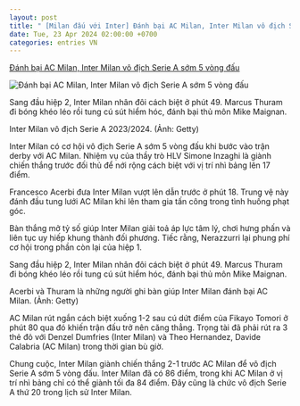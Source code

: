 ```yaml
---
layout: post
title: " [Milan đấu với Inter] Đánh bại AC Milan, Inter Milan vô địch Serie A sớm 5 vòng đấu"
date: Tue, 23 Apr 2024 02:00:00 +0700
categories: entries VN
---
```

[Đánh bại AC Milan, Inter Milan vô địch Serie A sớm 5 vòng đấu](https://vov.vn/the-thao/danh-bai-ac-milan-inter-milan-vo-dich-serie-a-som-5-vong-dau-post1090761.vov)

![Đánh bại AC Milan, Inter Milan vô địch Serie A sớm 5 vòng đấu](https://vov-media.emitech.vn/sites/default/files/styles/og_image/public/2024-04/inter%20milan%20vo%20dich%20serie%20a.jpg?v=1713828166)

Sang đầu hiệp 2, Inter Milan nhân đôi cách biệt ở phút 49. Marcus Thuram đi bóng khéo léo rồi tung cú sút hiểm hóc, đánh bại thủ môn Mike Maignan.

Inter Milan vô địch Serie A 2023/2024. (Ảnh: Getty)

Inter Milan có cơ hội vô địch Serie A sớm 5 vòng đấu khi bước vào trận derby với AC Milan. Nhiệm vụ của thầy trò HLV Simone Inzaghi là giành chiến thắng trước đối thủ để nới rộng cách biệt với vị trí nhì bảng lên 17 điểm.

Francesco Acerbi đưa Inter Milan vượt lên dẫn trước ở phút 18. Trung vệ này đánh đầu tung lưới AC Milan khi lên tham gia tấn công trong tình huống phạt góc.

Bàn thắng mở tỷ số giúp Inter Milan giải toả áp lực tâm lý, chơi hưng phấn và liên tục uy hiếp khung thành đối phương. Tiếc rằng, Nerazzurri lại phung phí cơ hội trong phần còn lại của hiệp 1.

Sang đầu hiệp 2, Inter Milan nhân đôi cách biệt ở phút 49. Marcus Thuram đi bóng khéo léo rồi tung cú sút hiểm hóc, đánh bại thủ môn Mike Maignan.

Acerbi và Thuram là những người ghi bàn giúp Inter Milan đánh bại AC Milan. (Ảnh: Getty)

AC Milan rút ngắn cách biệt xuống 1-2 sau cú dứt điểm của Fikayo Tomori ở phút 80 qua đó khiến trận đấu trở nên căng thẳng. Trọng tài đã phải rút ra 3 thẻ đỏ với Denzel Dumfries (Inter Milan) và Theo Hernandez, Davide Calabria (AC Milan) trong thời gian bù giờ.

Chung cuộc, Inter Milan giành chiến thắng 2-1 trước AC Milan để vô địch Serie A sớm 5 vòng đấu. Inter Milan đã có 86 điểm, trong khi AC Milan ở vị trí nhì bảng chỉ có thể giành tối đa 84 điểm. Đây cũng là chức vô địch Serie A thứ 20 trong lịch sử Inter Milan.

